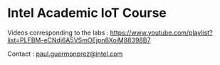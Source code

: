 # Intel Academic IoT Course

Videos corresponding to the labs :
<https://www.youtube.com/playlist?list=PLFBM-eCNdj6A5VSmOEjpn8XoiM88398B7>

Contact : <paul.guermonprez@intel.com>
